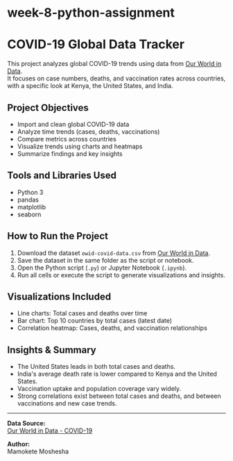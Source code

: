 # week-8-python-assignment
# COVID-19 Global Data Tracker

This project analyzes global COVID-19 trends using data from [Our World in Data](https://ourworldindata.org/coronavirus).  
It focuses on case numbers, deaths, and vaccination rates across countries, with a specific look at Kenya, the United States, and India.

## Project Objectives

- Import and clean global COVID-19 data
- Analyze time trends (cases, deaths, vaccinations)
- Compare metrics across countries
- Visualize trends using charts and heatmaps
- Summarize findings and key insights

## Tools and Libraries Used

- Python 3
- pandas
- matplotlib
- seaborn

## How to Run the Project

1. Download the dataset `owid-covid-data.csv` from [Our World in Data](https://ourworldindata.org/covid-data).
2. Save the dataset in the same folder as the script or notebook.
3. Open the Python script (`.py`) or Jupyter Notebook (`.ipynb`).
4. Run all cells or execute the script to generate visualizations and insights.

## Visualizations Included

- Line charts: Total cases and deaths over time
- Bar chart: Top 10 countries by total cases (latest date)
- Correlation heatmap: Cases, deaths, and vaccination relationships

## Insights & Summary

- The United States leads in both total cases and deaths.
- India's average death rate is lower compared to Kenya and the United States.
- Vaccination uptake and population coverage vary widely.
- Strong correlations exist between total cases and deaths, and between vaccinations and new case trends.

---

**Data Source:**  
[Our World in Data - COVID-19](https://ourworldindata.org/coronavirus)

**Author:**  
Mamokete Moshesha
